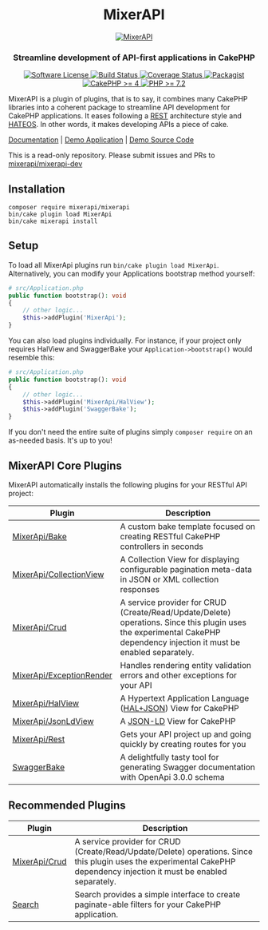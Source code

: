 <h1 align="center">
  MixerAPI
</h1>
<p align="center">
  <a href="http://mixerapi.com/">
    <img alt="MixerAPI" src="https://mixerapi.com/assets/logo.png" />
  </a>
</p>
<h3 align="center">
  Streamline development of API-first applications in CakePHP
</h3>
<p align="center">
    <a href="LICENSE.txt" target="_blank">
        <img alt="Software License" src="https://img.shields.io/badge/license-MIT-brightgreen.svg?style=flat-square">
    </a>
    <a href="https://github.com/mixerapi/mixerapi-dev/actions?query=workflow%3ABuild" target="_blank">
        <img alt="Build Status" src="https://github.com/mixerapi/mixerapi-dev/workflows/Build/badge.svg?branch=master">
    </a>
    <a href="https://coveralls.io/github/mixerapi/mixerapi-dev?branch=master" target="_blank">
        <img alt="Coverage Status" src="https://coveralls.io/repos/github/mixerapi/mixerapi-dev/badge.svg?branch=master">
    </a>
    <a href="https://packagist.org/packages/mixerapi/mixerapi" target="_blank">
        <img alt="Packagist" src="https://img.shields.io/packagist/v/mixerapi/mixerapi.svg?style=flat-square">
    </a>
    <a href="https://book.cakephp.org/4/en/index.html">
        <img alt="CakePHP >= 4" src="https://img.shields.io/badge/cakephp-^4.0-red?logo=cakephp">
    </a>
    <a href="https://php.net/" target="_blank">
        <img alt="PHP >= 7.2" src="https://img.shields.io/badge/php-%3E%3D%207.2-8892BF.svg?logo=php">
    </a>
</p>

MixerAPI is a plugin of plugins, that is to say, it combines many CakePHP libraries into a coherent package to
streamline API development for CakePHP applications. It eases following a [REST](https://restfulapi.net)
architecture style and [HATEOS](https://restfulapi.net/hateoas/). In other words, it makes developing APIs a piece
of cake.

[Documentation](https://mixerapi.com) |
[Demo Application](https://demo.mixerapi.com) |
[Demo Source Code](https://github.com/mixerapi/demo)

This is a read-only repository. Please submit issues and PRs to
[mixerapi/mixerapi-dev](https://github.com/mixerapi/mixerapi-dev)

## Installation

```console
composer require mixerapi/mixerapi
bin/cake plugin load MixerApi
bin/cake mixerapi install
```

## Setup

To load all MixerApi plugins run `bin/cake plugin load MixerApi`. Alternatively, you can modify your Applications
bootstrap method yourself:

```php
# src/Application.php
public function bootstrap(): void
{
    // other logic...
    $this->addPlugin('MixerApi');
}
```

You can also load plugins individually. For instance, if your project only requires HalView and SwaggerBake your
`Application->bootstrap()` would resemble this:

```php
# src/Application.php
public function bootstrap(): void
{
    // other logic...
    $this->addPlugin('MixerApi/HalView');
    $this->addPlugin('SwaggerBake');
}
```

If you don't need the entire suite of plugins simply `composer require` on an as-needed basis. It's up to you!

## MixerAPI Core Plugins

MixerAPI automatically installs the following plugins for your RESTful API project:

| Plugin | Description |
| ------------- | ------------- |
| [MixerApi/Bake](https://github.com/mixerapi/bake) | A custom bake template focused on creating RESTful CakePHP controllers in seconds |
| [MixerApi/CollectionView](https://github.com/mixerapi/collection-view) | A Collection View for displaying configurable pagination meta-data in JSON or XML collection responses |
| [MixerApi/Crud](https://github.com/mixerapi/crud) | A service provider for CRUD (Create/Read/Update/Delete) operations. Since this plugin uses the experimental CakePHP dependency injection it must be enabled separately. |
| [MixerApi/ExceptionRender](https://github.com/mixerapi/exception-render) | Handles rendering entity validation errors and other exceptions for your API |
| [MixerApi/HalView](https://github.com/mixerapi/hal-view) | A Hypertext Application Language ([HAL+JSON](http://stateless.co/hal_specification.html)) View for CakePHP |
| [MixerApi/JsonLdView](https://github.com/mixerapi/json-ld-view) | A [JSON-LD](https://json-ld.org/) View for CakePHP |
| [MixerApi/Rest](https://github.com/mixerapi/rest) | Gets your API project up and going quickly by creating routes for you |
| [SwaggerBake](https://github.com/cnizzardini/cakephp-swagger-bake) | A delightfully tasty tool for generating Swagger documentation with OpenApi 3.0.0 schema |

## Recommended Plugins

| Plugin | Description |
| ------------- | ------------- |
| [MixerApi/Crud](https://github.com/mixerapi/crud) | A service provider for CRUD (Create/Read/Update/Delete) operations. Since this plugin uses the experimental CakePHP dependency injection it must be enabled separately. |
| [Search](https://github.com/FriendsOfCake/search) | Search provides a simple interface to create paginate-able filters for your CakePHP application. |
